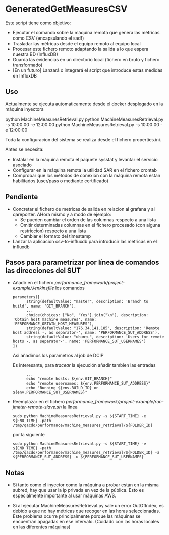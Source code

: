 GeneratedGetMeasuresCSV
=======================

Este script tiene como objetivo:
* Ejecutar el comando sobre la máquina remota que genera las métricas como CSV (encapsulando el sadf)
* Trasladar las métricas desde el equipo remoto al equipo local
* Procesar este fichero remoto adaptando la salida a lo que espera nuestra BD (InfluxDB)
* Guarda las evidencias en un directorio local (fichero en bruto y fichero transformado)
* [En un futuro] Lanzará o integrará el script que introduce estas medidas en InfluxDB

Uso
---

Actualmente se ejecuta automaticamente desde el docker desplegado en la máquina inyectora

python MachineMeasuresRetrieval.py
python MachineMeasuresRetrieval.py -s 10:00:00 -e 12:00:00
python MachineMeasuresRetrieval.py -s 10:00:00 -e 12:00:00

Toda la configuracion del sistema se realiza desde el fichero properties.ini.

Antes se necesita:
* Instalar en la máquina remota el paquete sysstat y levantar el servicio asociado
* Configurar en la máquina remota la utilidad SAR en el fichero crontab 
* Comprobar que los métodos de conexión con la máquina remota estan habilitados (user/pass o mediante certificado)


Pendiente
---------

* Concretar el fichero de metricas de salida en relacion al grafana y al qareporter. AHora mismo y a modo de ejemplo:
    * Se pueden cambiar el orden de las columnas respecto a una lista
    * Omitir determinadas columnas en el fichero procesado (con alguna restriccion) respecto a una lista
    * Cambiar el formato del timestamp
* Lanzar la aplicacion csv-to-influxdb para introducir las metricas en el influxdb


Pasos para parametrizar por línea de comandos las direcciones del SUT
---------------------------------------------------------------------

* Añadir en el fichero  _performance_framework/project-example/Jenkinsfile_ los comandos
  ~~~
  parameters([
        string(defaultValue: "master", description: 'Branch to build', name: 'GIT_BRANCH'),
        ...
        choice(choices: ["No", "Yes"].join("\n"), description: 'Obtain host machine measures', name: 'PERFORMANCE_OBTAIN_HOST_MEASURES'),
        string(defaultValue: "176.34.141.185", description: 'Remote host address -, as separator-', name: 'PERFORMANCE_SUT_ADDRESS'),
        string(defaultValue: "ubuntu", description: 'Users for remote hosts -, as separator-', name: 'PERFORMANCE_SUT_USERNAMES')
  ])
  ~~~
  Asi añadimos los parametros al job de DCIP
  
  Es interesante, para _tracear_ la ejecución añadir tambien las entradas
  ~~~
        ...
        echo "remote hosts: ${env.GIT_BRANCH}"
        echo "remote usernames: ${env.PERFORMANCE_SUT_ADDRESS}"
        echo "Running ${env.BUILD_ID} on ${env.PERFORMANCE_SUT_USERNAMES}"
  ~~~

* Reemplazar en el fichero  _performance_framework/project-example/run-jmeter-remote-slave.sh_ la línea
  ~~~
  sudo python MachineMeasuresRetrieval.py -s ${START_TIME} -e ${END_TIME} -path /tmp/qacdo/performance/machine_measures_retrieval/${FOLDER_ID}
  ~~~
  por la siguiente
  ~~~
  sudo python MachineMeasuresRetrieval.py -s ${START_TIME} -e ${END_TIME} -path /tmp/qacdo/performance/machine_measures_retrieval/${FOLDER_ID} -a ${PERFORMANCE_SUT_ADDRESS} -u ${PERFORMANCE_SUT_USERNAMES}
  ~~~



Notas
---------

* Si tanto como el inyector como la máquina a probar están en la misma subred, hay que usar la ip privada
en vez de la pública. Esto es especialmente importante al usar máquinas AWS.

* Si al ejecutar MachineMeasuresRetrieval.py sale un error OutOfIndex, es debido a que no hay métricas que recoger 
en las horas seleccionadas. Este problema ocurre principalmente porque las máquinas se encuentran apagadas 
en ese intervalo. (Cuidado con las horas locales en las diferentes máquinas)
